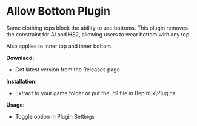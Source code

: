 # Allow Bottom Plugin

Some clothing tops block the ability to use bottoms. This plugin removes the constraint for AI and HS2, allowing users to wear bottom with any top.

Also applies to inner top and inner bottom.

**Downlaod:**
 - Get latest version from the Releases page.

**Installation:**
 - Extract to your game folder or put the .dll file in BepInEx\Plugins.

**Usage:**
 - Toggle option in Plugin Settings
